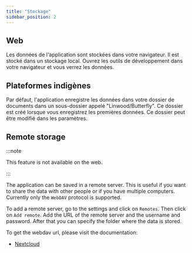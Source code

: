 ```yaml
---
title: "Stockage"
sidebar_position: 2
---
```


## Web

Les données de l'application sont stockées dans votre navigateur. Il est stocké dans un stockage local. Ouvrez les outils de développement dans votre navigateur et vous verrez les données.

## Plateformes indigènes

Par défaut, l'application enregistre les données dans votre dossier de documents dans un sous-dossier appelé "Linwood/Butterfly". Ce dossier est créé lorsque vous enregistrez les premières données. Ce dossier peut être modifié dans les paramètres.

## Remote storage

:::note

This feature is not available on the web.

:::

The application can be saved in a remote server. This is useful if you want to share the data with other people or if you have multiple computers. Currently only the `WebDAV` protocol is supported.

To add a remote server, go to the settings and click on `Remotes`. Then click on `Add remote`. Add the URL of the remote server and the username and password. After that you can specify the folder where the data is stored.

To get the webdav url, please visit the documentation:

* [Nextcloud](https://docs.nextcloud.com/server/latest/user_manual/en/files/access_webdav.html)
